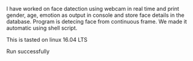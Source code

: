 
I have worked on face datection using webcam in real time and print gender, age, emotion as output in console and store face details in the database. Program is detecing face from continuous frame. We made it automatic using shell script.

This is tasted on linux 16.04 LTS

Run successfully

